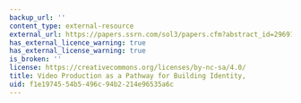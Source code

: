 ```yaml
---
backup_url: ''
content_type: external-resource
external_url: https://papers.ssrn.com/sol3/papers.cfm?abstract_id=2969114
has_external_licence_warning: true
has_external_license_warning: true
is_broken: ''
license: https://creativecommons.org/licenses/by-nc-sa/4.0/
title: Video Production as a Pathway for Building Identity,
uid: f1e19745-54b5-496c-94b2-214e96535a6c
---
```

